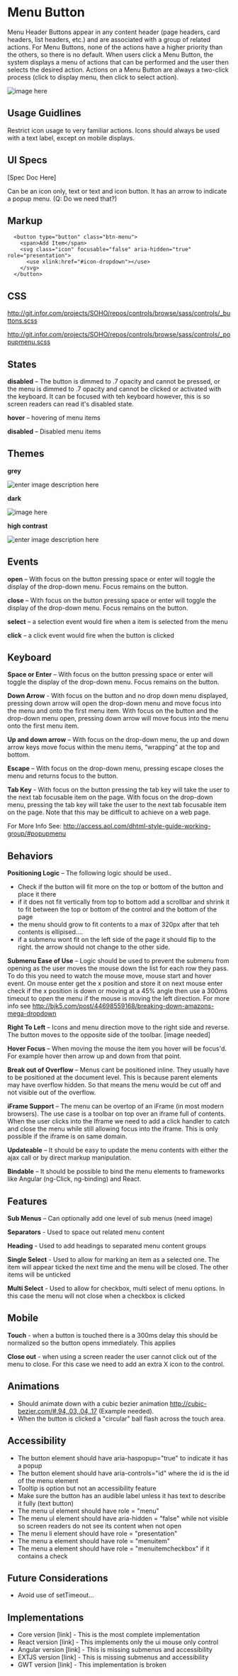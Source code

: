 # Menu Button

Menu Header Buttons appear in any content header (page headers, card headers, list headers, etc.) and are associated with a group of related actions. For Menu Buttons, none of the actions have a higher priority than the others, so there is no default. When users click a Menu Button, the system displays a menu of actions that can be performed and the user then selects the desired action. Actions on a Menu Button are always a two-click process (click to display menu, then click to select action).

![image here](http://git.infor.com/projects/SOHO/repos/controls/browse/specs/images/menubutton-darkui.png?at=ad9c7ab8492e24e1ff4d3c98908e7a8a14eef8f3&raw)

## Usage Guidlines

Restrict icon usage to very familiar actions. Icons should always be used with a text label, except on mobile displays.

## UI Specs

[Spec Doc Here]

Can be an icon only, text or text and icon button. It has an arrow to indicate a popup menu. (Q: Do we need that?)

## Markup

      <button type="button" class="btn-menu">
        <span>Add Item</span>
        <svg class="icon" focusable="false" aria-hidden="true" role="presentation">
          <use xlink:href="#icon-dropdown"></use>
        </svg>
      </button>

## CSS

http://git.infor.com/projects/SOHO/repos/controls/browse/sass/controls/_buttons.scss

http://git.infor.com/projects/SOHO/repos/controls/browse/sass/controls/_popupmenu.scss

## States

**disabled** – The button is dimmed to .7 opacity and cannot be pressed, or the menu is dimmed to .7 opacity and cannot be clicked or activated with the keyboard. It can be focused with teh keyboard however, this is so screen readers can read it's disabled state.

**hover** – hovering of menu items

**disabled** – Disabled menu items

## Themes

**grey**

![enter image description here](http://git.infor.com/projects/SOHO/repos/controls/browse/specs/images/menubutton-normal.png?at=ad9c7ab8492e24e1ff4d3c98908e7a8a14eef8f3&raw)

**dark**

![image here](http://git.infor.com/projects/SOHO/repos/controls/browse/specs/images/menubutton-darkui.png?at=ad9c7ab8492e24e1ff4d3c98908e7a8a14eef8f3&raw)

**high contrast**

![enter image description here](http://git.infor.com/projects/SOHO/repos/controls/browse/specs/images/menubutton-highcontrast.png?at=ad9c7ab8492e24e1ff4d3c98908e7a8a14eef8f3&raw)


## Events

**open** – With focus on the button pressing space or enter will toggle the display of the drop-down menu. Focus remains on the button.

**close** – With focus on the button pressing space or enter will toggle the display of the drop-down menu. Focus remains on the button.

**select** – a selection event would fire when a item is selected from the menu

**click** – a click event would fire when the button is clicked

## Keyboard

**Space or Enter** – With focus on the button pressing space or enter will toggle the display of the drop-down menu. Focus remains on the button.

**Down Arrow** -  With focus on the button and no drop down menu displayed, pressing down arrow will open the drop-down menu and move focus into the menu and onto the first menu item. With focus on the button and the drop-down menu open, pressing down arrow will move focus into the menu onto the first menu item.

**Up and down arrow** – With focus on the drop-down menu, the up and down arrow keys move focus within the menu items, “wrapping” at the top and bottom.

**Escape** – With focus on the drop-down menu, pressing escape closes the menu and returns focus to the button.

**Tab Key** - With focus on the button pressing the tab key will take the user to the next tab focusable item on the page. With focus on the drop-down menu, pressing the tab key will take the user to the next tab focusable item on the page. Note that this may be difficult to achieve on a web page.

For More Info See:
http://access.aol.com/dhtml-style-guide-working-group/#popupmenu

## Behaviors

**Positioning Logic** – The following logic should be used..

- Check if the button will fit more on the top or bottom of the button and place it there
- if it does not fit vertically from top to bottom add a scrollbar and shrink it to fit between the top or bottom of the control and the bottom of the page
- the menu should grow to fit contents to a max of 320px after that teh contents is ellipised....
- if a submenu wont fit on the left side of the page it should flip to the right. the arrow should not change to the other side.

**Submenu Ease of Use** – Logic should be used to prevent the submenu from opening as the user moves the mouse down the list for each row they pass. To do this you need to watch the mouse move, mouse start and hover event. On mouse enter get the x position and store it on next mouse enter check if the x position is down or moving at a 45% angle then use a 300ms timeout to open the menu if the mouse is moving the left direction. For more info see http://bjk5.com/post/44698559168/breaking-down-amazons-mega-dropdown

**Right To Left** – Icons and menu direction move to the right side and reverse. The button moves to the opposite side of the toolbar.
[image needed]

**Hover Focus** – When moving the mouse the item you hover will be focus'd. For example hover then arrow up and down from that point.

**Break out of Overflow** – Menus cant be positioned inline. They usually have to be positioned at the document level. This is because parent elements may have overflow hidden. So that means the menu would be cut off and not visible out of the overflow.

**iFrame Support** – The menu can be overtop of an iFrame (in most modern browsers). The use case is a toolbar on top over an iframe full of contents. When the user clicks into the Iframe we need to add a click handler to catch and close the menu while still allowing focus into the iframe. This is only possible if the iframe is on same domain.

**Updateable** – It should be easy to update the menu contents with either the ajax call or by direct markup manipulation.

**Bindable** – It should be possible to bind the menu elements to frameworks like Angular (ng-Click, ng-binding) and React.

## Features

**Sub Menus** – Can optionally add one level of sub menus (need image)

**Separators** - Used to space out related menu content

**Heading** - Used to add headings to separated menu content groups

**Single Select** - Used to allow for marking an item as a selected one. The item will appear ticked the next time and the menu will be closed. The other items will be unticked

**Multi Select** - Used to allow for checkbox, multi select of menu options. In this case the menu will not close when a checkbox is clicked


## Mobile

**Touch** - when a button is touched there is a 300ms delay this should be normalized so the button opens immediately. This applies

**Close out** - when using a screen reader the user cannot click out of the menu to close. For this case we need to add an extra X icon to the control.

## Animations

 - Should animate down with a cubic bezier animation http://cubic-bezier.com/#.94,.03,.04,.17 (Example needed).
 - When the button is clicked a "circular" ball flash across the touch area.

## Accessibility

 - The button element should have aria-haspopup="true" to indicate it has a popup
 - The button element should have aria-controls="id" where the id is the id of the menu element
 - Tooltip is option but not an accessibility feature
 - Make sure the button has an audible label unless it has text to describe it fully (text button)
 - The menu ul element should have role = "menu"
 - The menu ul element should have aria-hidden = "false" while not visible so screen readers do not see its content when not open
 - The menu li element should have role = "presentation"
 - The menu a element should have role = "menuitem"
 - The menu a element should have role = "menuitemcheckbox" if it contains a check

## Future Considerations
 - Avoid use of setTimeout...

## Implementations

 - Core version [link] - This is the most complete implementation
 - React version [link] - This implements only the ui mouse only control
 - Angular version [link] - This is missing submenus and accessibility
 - EXTJS version [link] - This is missing submenus and accessibility
 - GWT version [link] - This implementation is broken

